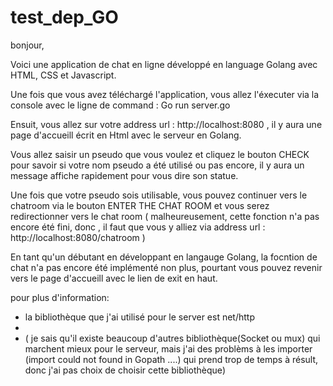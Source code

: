# test_dep_GO

bonjour, 

Voici une application de chat en ligne développé en language Golang avec HTML, CSS et Javascript.

Une fois que vous avez téléchargé l'application, vous allez l'éxecuter via la console avec le ligne de command : Go run server.go

Ensuit, vous allez sur votre address url : http://localhost:8080 , il y aura une page d'accueill écrit en Html avec le serveur en Golang.

Vous allez saisir un pseudo que vous voulez et cliquez le bouton CHECK pour savoir si votre nom pseudo a été utilisé ou pas encore, il y aura un message affiche rapidement pour vous dire son statue.

Une fois que votre pseudo sois utilisable, vous pouvez continuer vers le chatroom via le bouton ENTER THE CHAT ROOM et vous serez redirectionner vers le chat room ( malheureusement, cette fonction n'a pas encore été fini, donc , il faut que vous y alliez via address url : http://localhost:8080/chatroom )

En tant qu'un débutant en développant en langauge Golang, la focntion de chat n'a pas encore été implémenté non plus, pourtant vous pouvez revenir vers le page d'accueill avec le lien de exit en haut. 

pour plus d'information: 
- la bibliothèque que j'ai utilisé pour le server est net/http 
- 
- ( je sais qu'il existe beaucoup d'autres bibliothèque(Socket ou mux) qui marchent mieux pour le serveur, mais j'ai des problèms à les importer (import could not found in Gopath ....) qui prend trop de temps à résult, donc j'ai pas choix de choisir cette bibliothèque) 
